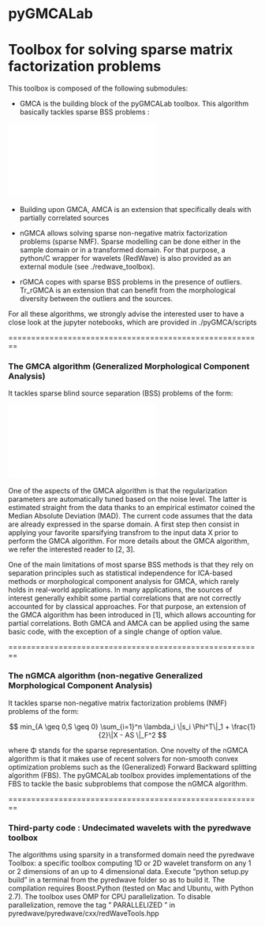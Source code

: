# pyGMCALab
Toolbox for solving sparse matrix factorization problems
========================================================

This toolbox is composed of the following submodules:

* GMCA is the building block of the pyGMCALab toolbox. This algorithm basically tackles
sparse BSS problems :

![gmca](./Fig/gmca.pdf)

* Building upon GMCA, AMCA is an extension that specifically deals with partially correlated sources

* nGMCA allows solving sparse non-negative matrix factorization problems (sparse NMF). Sparse modelling can be done
either in the sample domain or in a transformed domain. For that purpose, a python/C wrapper for wavelets (RedWave) is also
provided as an external module (see ./redwave_toolbox).

* rGMCA copes with sparse BSS problems in the presence of outliers. Tr_rGMCA is an extension that can benefit from the morphological
diversity between the outliers and the sources.

For all these algorithms, we strongly advise the interested user to have a close look at the jupyter notebooks, which are provided in ./pyGMCA/scripts

========================================================

### The GMCA algorithm (Generalized Morphological Component Analysis)
It tackles sparse blind source separation (BSS) problems of the form:

![ngmca](./Fig/ngmca.pdf)

One of the aspects of the GMCA algorithm is that the regularization parameters are automatically tuned based on the noise level. The latter is estimated straight from the data thanks to an empirical estimator coined the Median Absolute Deviation (MAD).
The current code assumes that the data are already expressed in the sparse domain. A first step then consist in applying your favorite sparsifying transfrom to the input data X prior to perform the GMCA algorithm. For more details about the GMCA algorithm, we refer the interested reader to [2, 3].

One of the main limitations of most sparse BSS methods is that they rely on separation principles such as statistical independence for ICA-based methods or morphological component analysis for GMCA, which rarely holds in real-world applications. In many applications, the sources of interest generally exhibit some partial correlations that are not correctly accounted for by classical approaches. For that purpose, an extension of the GMCA algorithm has been introduced in [1], which allows accounting for partial correlations.
Both GMCA and AMCA can be applied using the same basic code, with the exception of a single change of option value.

========================================================

### The nGMCA algorithm (non-negative Generalized Morphological Component Analysis)

It tackles sparse non-negative matrix factorization problems (NMF) problems of the form:

$$ min_{A \geq 0,S \geq 0} \sum_{i=1}^n \lambda_i \|s_i \Phi^T\|_1 + \frac{1}{2}\|X - AS \|_F^2 $$

where Φ stands for the sparse representation. One novelty of the nGMCA algorithm is that it makes use of recent solvers for non-smooth convex optimization problems such as the (Generalized) Forward Backward splitting algorithm (FBS). The pyGMCALab toolbox provides implementations of the FBS to tackle the basic subproblems that compose the nGMCA algorithm.

========================================================

### Third-party code : Undecimated wavelets with the pyredwave toolbox

The algorithms using sparsity in a transformed domain need the pyredwave Toolbox: a specific toolbox computing 1D or 2D wavelet transform on any 1 or 2 dimensions of an up to 4 dimensional data. Execute ”python setup.py build” in a terminal from the pyredwave folder so as to build it. The compilation requires Boost.Python (tested on Mac and Ubuntu, with Python 2.7). The toolbox uses OMP for CPU parallelization. To disable parallelization, remove the tag ” PARALLELIZED ” in pyredwave/pyredwave/cxx/redWaveTools.hpp
